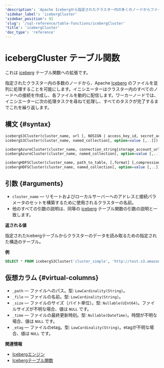 ```yaml
---
'description': 'Apache Icebergから指定されたクラスター内の多くのノードからファイルを並行して処理することを可能にするiceberg テーブル関数への拡張。'
'sidebar_label': 'icebergCluster'
'sidebar_position': 91
'slug': '/sql-reference/table-functions/icebergCluster'
'title': 'icebergCluster'
'doc_type': 'reference'
---
```



# icebergCluster テーブル関数

これは [iceberg](/sql-reference/table-functions/iceberg.md) テーブル関数への拡張です。

指定されたクラスター内の多数のノードから、Apache [Iceberg](https://iceberg.apache.org/) のファイルを並列に処理することを可能にします。イニシエーターはクラスター内のすべてのノードへの接続を作成し、各ファイルを動的に配信します。ワーカーノードでは、イニシエーターに次の処理タスクを尋ねて処理し、すべてのタスクが完了するまでこれを繰り返します。

## 構文 {#syntax}

```sql
icebergS3Cluster(cluster_name, url [, NOSIGN | access_key_id, secret_access_key, [session_token]] [,format] [,compression_method])
icebergS3Cluster(cluster_name, named_collection[, option=value [,..]])

icebergAzureCluster(cluster_name, connection_string|storage_account_url, container_name, blobpath, [,account_name], [,account_key] [,format] [,compression_method])
icebergAzureCluster(cluster_name, named_collection[, option=value [,..]])

icebergHDFSCluster(cluster_name, path_to_table, [,format] [,compression_method])
icebergHDFSCluster(cluster_name, named_collection[, option=value [,..]])
```

## 引数 {#arguments}

- `cluster_name` — リモートおよびローカルサーバーへのアドレスと接続パラメータのセットを構築するために使用されるクラスターの名前。
- 他のすべての引数の説明は、同等の [iceberg](/sql-reference/table-functions/iceberg.md) テーブル関数の引数の説明と一致します。

**返される値**

指定されたIcebergテーブルからクラスターのデータを読み取るための指定された構造のテーブル。

**例**

```sql
SELECT * FROM icebergS3Cluster('cluster_simple', 'http://test.s3.amazonaws.com/clickhouse-bucket/test_table', 'test', 'test')
```

## 仮想カラム {#virtual-columns}

- `_path` — ファイルへのパス。型: `LowCardinality(String)`。
- `_file` — ファイルの名前。型: `LowCardinality(String)`。
- `_size` — ファイルのサイズ（バイト単位）。型: `Nullable(UInt64)`。ファイルサイズが不明な場合、値は `NULL` です。
- `_time` — ファイルの最終更新時刻。型: `Nullable(DateTime)`。時間が不明な場合、値は `NULL` です。
- `_etag` — ファイルのetag。型: `LowCardinality(String)`。etagが不明な場合、値は `NULL` です。

**関連情報**

- [Icebergエンジン](/engines/table-engines/integrations/iceberg.md)
- [Icebergテーブル関数](sql-reference/table-functions/iceberg.md)
